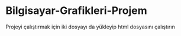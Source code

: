 # Bilgisayar-Grafikleri-Projem
Projeyi çalıştırmak için iki dosyayı da yükleyip html dosyasını çalıştırın
